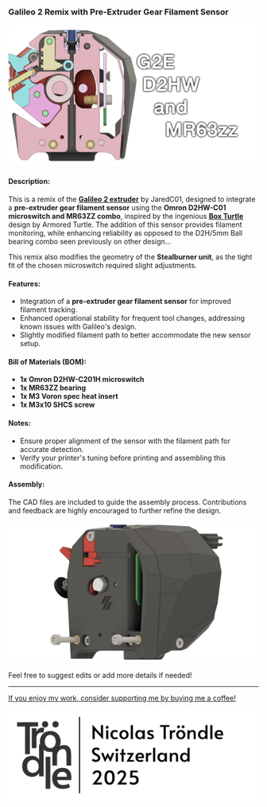 ### Galileo 2 Remix with Pre-Extruder Gear Filament Sensor

![Image](./images/picture1.png)

#### Description:
This is a remix of the [**Galileo 2 extruder**](https://github.com/JaredC01/Galileo2) by JaredC01, designed to integrate a **pre-extruder gear filament sensor** using the **Omron D2HW-C01 microswitch and MR63ZZ combo**, inspired by the ingenious [**Box Turtle**](https://github.com/ArmoredTurtle/BoxTurtle) design by Armored Turtle. The addition of this sensor provides filament monitoring, while enhancing reliability as opposed to the D2H/5mm Ball bearing combo seen previously on other design...

This remix also modifies the geometry of the **Stealburner unit**, as the tight fit of the chosen microswitch required slight adjustments.

#### Features:
- Integration of a **pre-extruder gear filament sensor** for improved filament tracking.
- Enhanced operational stability for frequent tool changes, addressing known issues with Galileo's design.
- Slightly modified filament path to better accommodate the new sensor setup.

#### Bill of Materials (BOM):
- **1x Omron D2HW-C201H microswitch**
- **1x MR63ZZ bearing**
- **1x M3 Voron spec heat insert**
- **1x M3x10 SHCS screw**

#### Notes:
- Ensure proper alignment of the sensor with the filament path for accurate detection.
- Verify your printer's tuning before printing and assembling this modification.

#### Assembly:
The CAD files are included to guide the assembly process. Contributions and feedback are highly encouraged to further refine the design. 

![Image](./images/picture2.png)

Feel free to suggest edits or add more details if needed!


---

[If you enjoy my work, consider supporting me by buying me a coffee!](https://buymeacoffee.com/Ntrondle)

![Image](./images/English_footer.png)
